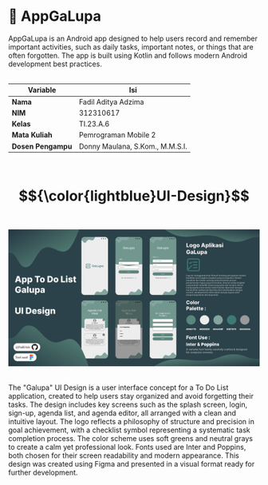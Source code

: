 # 📱 AppGaLupa
AppGaLupa is an Android app designed to help users record and remember important activities, such as daily tasks, important notes, or things that are often forgotten. The app is built using Kotlin and follows modern Android development best practices. <br> <br>

| Variable           |             Isi            |
| -------------------|----------------------------|
| **Nama**           |         Fadil Aditya Adzima    |
| **NIM**            |          312310617         |
| **Kelas**          |          TI.23.A.6         |
| **Mata Kuliah**    |      Pemrograman Mobile 2     |
| **Dosen Pengampu** | Donny Maulana, S.Kom., M.M.S.I.  |

<br>

# $${\color{lightblue}UI-Design}$$
<br>

![img](doc/UI_Design.png) <br> <br>

The "Galupa" UI Design is a user interface concept for a To Do List application, created to help users stay organized and avoid forgetting their tasks. The design includes key screens such as the splash screen, login, sign-up, agenda list, and agenda editor, all arranged with a clean and intuitive layout. The logo reflects a philosophy of structure and precision in goal achievement, with a checklist symbol representing a systematic task completion process. The color scheme uses soft greens and neutral grays to create a calm yet professional look. Fonts used are Inter and Poppins, both chosen for their screen readability and modern appearance. This design was created using Figma and presented in a visual format ready for further development.
